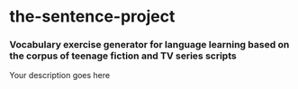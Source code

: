 # the-sentence-project
### Vocabulary exercise generator for language learning based on the corpus of teenage fiction and TV series scripts

Your description goes here
